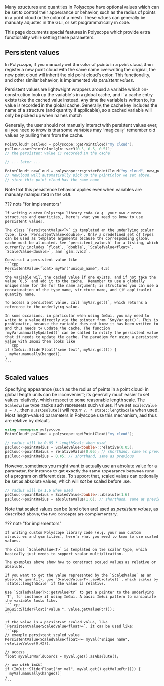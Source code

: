 Many structures and quantities in Polyscope have optional values which can be set to control their appearance or behavior, such as the radius of points in a point cloud or the color of a mesh. These values can generally be manually adjusted in the GUI, or set programmatically in code.

This page documents special features in Polyscope which provide extra functionality while setting these parameters.


## Persistent values

In Polyscope, if you manually set the color of points in a point cloud, then register a new point cloud with the same name overwriting the original, the new point cloud will inherit the old point cloud's color. This functionality, and other similar behavior, is implemented via _persistent values_.

Persistent values are lightweight wrappers around a variable which on-construction look up the variable's in a global cache, and if a cache entry exists take the cached value instead. Any time the variable is written to, its value is recorded in the global cache. Generally, the cache key includes the name of a structure (and quantity if applicable), so a cached variable will only be picked up when names match.

Generally, the user should not manually interact with persistent values ever, all you need to know is that some variables may "magically" remember old values by pulling them from the cache.
```cpp
PointCloud* psCloud = polyscope::getPointCloud("my cloud");
psCloud->setPointColor(glm::vec3(0.5, 0.5, 0.5));  
// the persistent value is recorded in the cache

// ... later ...

PointCloud* newCloud = polyscope::registerPointCloud("my cloud", new_points);
// newCloud will automatically pick up the pointColor we set above, 
// since this point cloud has the same name
```
Note that this persistence behavior applies even when variables are manually manipulated in the GUI.

??? note "for implementors"

    If writing custom Polyscope library code (e.g. your own custom structures and quantities), here's what you need to know to use persistent values.

    The class `PersistentValue<T>` is templated on the underlying scalar type, like `PersistentValue<double>`. Only a predefined set of types can be used as template arguments because the corresponding global cache must be allocated. See `persistent_value.h` for a listing, which currently includes `float`, `double`, `ScaledValue<float>`, `ScaledValue<double>`, and `glm::vec3`.

    Construct a persistent value like
    ```cpp
    PersistentValue<float> myVar("unique_name", 0.5)
    ```
    the variable will the cached value if one exists, and if not take the value `0.5` and add it to the cache.  Remember to use a globally unique name for the for the name argument; in structures you can use a concatenation of the type name, structure name, and (if applicable) quantity name.

    To access a persistent value, call `myVar.get()`, which returns a reference to the underlying value.

    In some occasions, in particular when using ImGui, you may need to write to a value directly via the pointer from `&myVar.get()`. This is problematic, because the variable does not know it has been written to and thus needs to update the cache. The function `myVar.manuallyUpdated()` can be called to notify the persistent value that it needs to update the cache. The paradigm for using a persistent value with ImGui then looks like
    ```cpp
    if (ImGui::SliderFloat("some text", myVar.get())) {
      myVar.manuallyChanged();
    }
    ```

## Scaled values

Specifying appearance (such as the radius of points in a point cloud) in global length units can be inconvenient; its generally much easier to set values relatively, which respect to some reasonable length scale.
The `ScaledValue` type tracks such represents such values, if we set `ScaledValue s = 7.`, then `s.asAbsolute()` will return `7. * state::lengthScale` when used.
Most length-valued parameters in Polyscope use this mechanism, and thus are relative by default.

```cpp
using namespace polyscope;
PointCloud* psCloud = polyscope::getPointCloud("my cloud");

// radius will be 0.05 * lengthScale when used
psCloud->pointRadius = ScaledValue<double>::relative(0.05); 
psCloud->pointRadius = relativeValue(0.05); // shorthand, same as previous
psCloud->pointRadius = 0.05; // shorthand, same as previous
```

However, sometimes you might want to actually use an absolute value for a parameter, for instance to get exactly the same appearance between runs of a program on different data. To support that, scaled values can optionally be set as absolute values, which will _not_ be scaled before use.

```cpp
// radius will be 1.6 when used
psCloud->pointRadius = ScaledValue<double>::absolute(1.6) 
psCloud->pointRadius = absoluteValue(1.6); // shorthand, same as previous
```

Note that scaled values can be (and often are) used as _persistent values_, as described above; the two concepts are complementary. 

??? note "for implementors"

    If writing custom Polyscope library code (e.g. your own custom structures and quantities), here's what you need to know to use scaled values.

    The class `ScaledValue<T>` is templated on the scalar type, which basically just needs to support scalar multiplicaiton.

    The examples above show how to construct scaled values as relative or absolute.

    If you want to get the value represented by the `ScaledValue` as an absolute quantity, use `ScaledValue<T>::asAbsolute()`, which scales by `state::lengthScale` if the value is relative.

    Use `ScaledValue<T>::getValuePtr` to get a pointer to the underlying `T`, for instance if using ImGui. A basic ImGui pattern to manipulate the variable looks like:
    ``` cpp
    ImGui::SliderFloat("value ", value.getValuePtr());
    ```

    If the value is a persistent scaled value, like `PersistentValue<ScaledValue<float>>`, it can be used like:
    ```cpp
    // example persistent scaled value
    PersistentValue<ScaledValue<float>>> myVal("unique name", relativeValue(0.03));

    // access
    float myValInWorldCoords = myVal.get().asAbsolute();
    
    // use with ImGUI
    if (ImGui::SliderFloat("my val", myVal.get().getValuePtr())) {
      myVal.manuallyChanged();
    }
    ```
